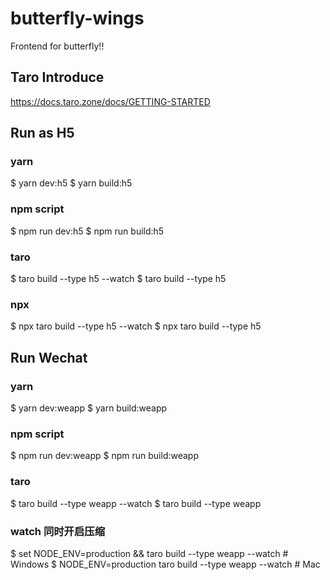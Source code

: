 # butterfly-wings
Frontend for butterfly!!

## Taro Introduce
https://docs.taro.zone/docs/GETTING-STARTED

## Run as H5
### yarn
$ yarn dev:h5
$ yarn build:h5

### npm script
$ npm run dev:h5
$ npm run build:h5

### taro
$ taro build --type h5 --watch
$ taro build --type h5

### npx
$ npx taro build --type h5 --watch
$ npx taro build --type h5

## Run Wechat
### yarn
$ yarn dev:weapp
$ yarn build:weapp

### npm script
$ npm run dev:weapp
$ npm run build:weapp

### taro
$ taro build --type weapp --watch
$ taro build --type weapp

### watch 同时开启压缩
$ set NODE_ENV=production && taro build --type weapp --watch # Windows
$ NODE_ENV=production taro build --type weapp --watch # Mac
